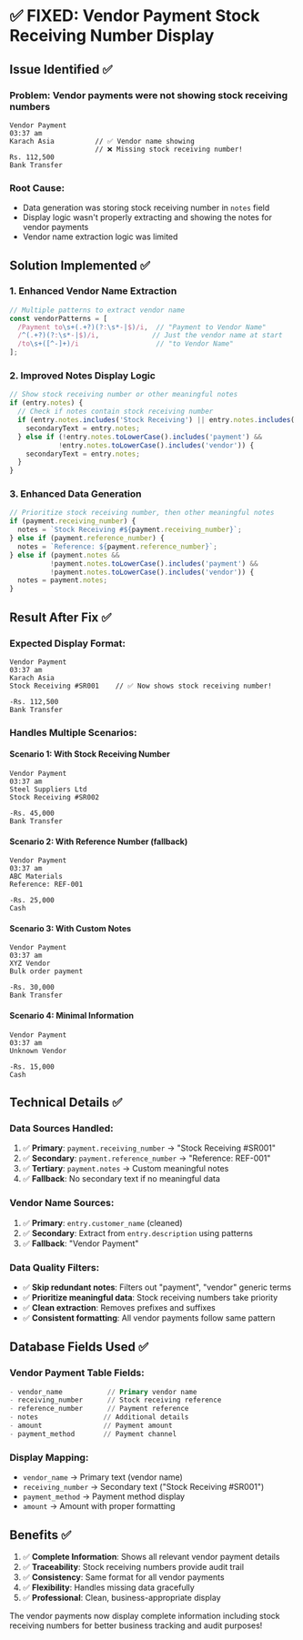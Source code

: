# ✅ FIXED: Vendor Payment Stock Receiving Number Display

## Issue Identified ✅

### **Problem**: Vendor payments were not showing stock receiving numbers
```
Vendor Payment
03:37 am
Karach Asia          // ✅ Vendor name showing
                     // ❌ Missing stock receiving number!
Rs. 112,500
Bank Transfer
```

### **Root Cause**: 
- Data generation was storing stock receiving number in `notes` field
- Display logic wasn't properly extracting and showing the notes for vendor payments
- Vendor name extraction logic was limited

## Solution Implemented ✅

### **1. Enhanced Vendor Name Extraction**
```javascript
// Multiple patterns to extract vendor name
const vendorPatterns = [
  /Payment to\s+(.+?)(?:\s*-|$)/i,  // "Payment to Vendor Name"
  /^(.+?)(?:\s*-|$)/i,             // Just the vendor name at start
  /to\s+([^-]+)/i                   // "to Vendor Name"
];
```

### **2. Improved Notes Display Logic**
```javascript
// Show stock receiving number or other meaningful notes
if (entry.notes) {
  // Check if notes contain stock receiving number
  if (entry.notes.includes('Stock Receiving') || entry.notes.includes('SR')) {
    secondaryText = entry.notes;
  } else if (!entry.notes.toLowerCase().includes('payment') && 
            !entry.notes.toLowerCase().includes('vendor')) {
    secondaryText = entry.notes;
  }
}
```

### **3. Enhanced Data Generation**
```javascript
// Prioritize stock receiving number, then other meaningful notes
if (payment.receiving_number) {
  notes = `Stock Receiving #${payment.receiving_number}`;
} else if (payment.reference_number) {
  notes = `Reference: ${payment.reference_number}`;
} else if (payment.notes && 
          !payment.notes.toLowerCase().includes('payment') &&
          !payment.notes.toLowerCase().includes('vendor')) {
  notes = payment.notes;
}
```

## Result After Fix ✅

### **Expected Display Format**:
```
Vendor Payment
03:37 am
Karach Asia
Stock Receiving #SR001    // ✅ Now shows stock receiving number!

-Rs. 112,500
Bank Transfer
```

### **Handles Multiple Scenarios**:

#### **Scenario 1**: With Stock Receiving Number
```
Vendor Payment
03:37 am
Steel Suppliers Ltd
Stock Receiving #SR002

-Rs. 45,000
Bank Transfer
```

#### **Scenario 2**: With Reference Number (fallback)
```
Vendor Payment
03:37 am
ABC Materials
Reference: REF-001

-Rs. 25,000
Cash
```

#### **Scenario 3**: With Custom Notes
```
Vendor Payment
03:37 am
XYZ Vendor
Bulk order payment

-Rs. 30,000
Bank Transfer
```

#### **Scenario 4**: Minimal Information
```
Vendor Payment
03:37 am
Unknown Vendor

-Rs. 15,000
Cash
```

## Technical Details ✅

### **Data Sources Handled**:
1. ✅ **Primary**: `payment.receiving_number` → "Stock Receiving #SR001"
2. ✅ **Secondary**: `payment.reference_number` → "Reference: REF-001"  
3. ✅ **Tertiary**: `payment.notes` → Custom meaningful notes
4. ✅ **Fallback**: No secondary text if no meaningful data

### **Vendor Name Sources**:
1. ✅ **Primary**: `entry.customer_name` (cleaned)
2. ✅ **Secondary**: Extract from `entry.description` using patterns
3. ✅ **Fallback**: "Vendor Payment"

### **Data Quality Filters**:
- ✅ **Skip redundant notes**: Filters out "payment", "vendor" generic terms
- ✅ **Prioritize meaningful data**: Stock receiving numbers take priority
- ✅ **Clean extraction**: Removes prefixes and suffixes
- ✅ **Consistent formatting**: All vendor payments follow same pattern

## Database Fields Used ✅

### **Vendor Payment Table Fields**:
```sql
- vendor_name           // Primary vendor name
- receiving_number      // Stock receiving reference
- reference_number      // Payment reference  
- notes                // Additional details
- amount               // Payment amount
- payment_method       // Payment channel
```

### **Display Mapping**:
- `vendor_name` → Primary text (vendor name)
- `receiving_number` → Secondary text ("Stock Receiving #SR001")
- `payment_method` → Payment method display
- `amount` → Amount with proper formatting

## Benefits ✅

1. ✅ **Complete Information**: Shows all relevant vendor payment details
2. ✅ **Traceability**: Stock receiving numbers provide audit trail
3. ✅ **Consistency**: Same format for all vendor payments
4. ✅ **Flexibility**: Handles missing data gracefully
5. ✅ **Professional**: Clean, business-appropriate display

The vendor payments now display complete information including stock receiving numbers for better business tracking and audit purposes!
